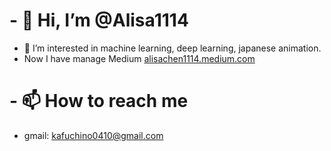# - 👋 Hi, I’m @Alisa1114
- 👀 I’m interested in machine learning, deep learning, japanese animation. 
- Now I have manage Medium [alisachen1114.medium.com](alisachen1114.medium.com)
# - 📫 How to reach me 
- gmail: [kafuchino0410@gmail.com](kafuchino0410@gmail.com)

<!---
Alisa1114/Alisa1114 is a ✨ special ✨ repository because its `README.md` (this file) appears on your GitHub profile.
You can click the Preview link to take a look at your changes.
--->
